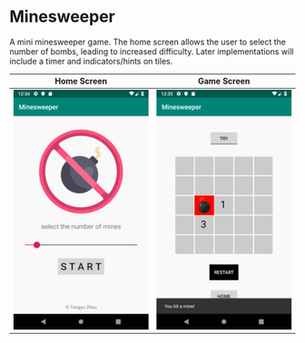 # Minesweeper

A mini minesweeper game. The home screen allows the user to select the number of bombs, leading to increased difficulty. Later implementations will include a timer and indicators/hints on tiles.


Home Screen            |  Game Screen
:-------------------------:|:-------------------------:
![](https://github.com/eutopi/Minesweeper/blob/58739a6a201b459686653fd68c3bdab7056fedf0/app/src/main/res/drawable-mdpi/minesweeper1.png)  |  ![](https://github.com/eutopi/Minesweeper/blob/58739a6a201b459686653fd68c3bdab7056fedf0/app/src/main/res/drawable-mdpi/minesweeper2.png)
